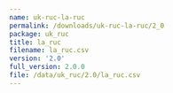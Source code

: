 ```yaml
---
name: uk-ruc-la-ruc
permalink: /downloads/uk-ruc-la-ruc/2_0
package: uk_ruc
title: la_ruc
filename: la_ruc.csv
version: '2.0'
full_version: 2.0.0
file: /data/uk_ruc/2.0/la_ruc.csv
---
```

